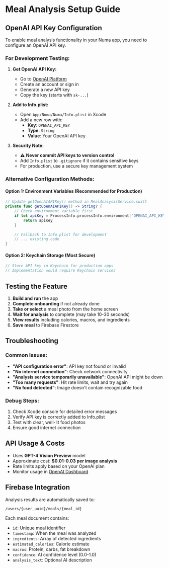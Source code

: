 # Meal Analysis Setup Guide

## OpenAI API Key Configuration

To enable meal analysis functionality in your Numa app, you need to configure an OpenAI API key.

### For Development Testing:

1. **Get OpenAI API Key:**
   - Go to [OpenAI Platform](https://platform.openai.com/api-keys)
   - Create an account or sign in
   - Generate a new API key
   - Copy the key (starts with `sk-...`)

2. **Add to Info.plist:**
   - Open `App/Numa/Numa/Info.plist` in Xcode
   - Add a new row with:
     - **Key**: `OPENAI_API_KEY`
     - **Type**: `String`
     - **Value**: Your OpenAI API key

3. **Security Note:**
   - ⚠️ **Never commit API keys to version control**
   - Add `Info.plist` to `.gitignore` if it contains sensitive keys
   - For production, use a secure key management system

### Alternative Configuration Methods:

#### Option 1: Environment Variables (Recommended for Production)
```swift
// Update getOpenAIAPIKey() method in MealAnalysisService.swift
private func getOpenAIAPIKey() -> String? {
    // Check environment variable first
    if let apiKey = ProcessInfo.processInfo.environment["OPENAI_API_KEY"] {
        return apiKey
    }
    
    // Fallback to Info.plist for development
    // ... existing code
}
```

#### Option 2: Keychain Storage (Most Secure)
```swift
// Store API key in Keychain for production apps
// Implementation would require Keychain services
```

## Testing the Feature

1. **Build and run** the app
2. **Complete onboarding** if not already done
3. **Take or select** a meal photo from the home screen
4. **Wait for analysis** to complete (may take 10-30 seconds)
5. **View results** including calories, macros, and ingredients
6. **Save meal** to Firebase Firestore

## Troubleshooting

### Common Issues:

- **"API configuration error"**: API key not found or invalid
- **"No internet connection"**: Check network connectivity
- **"Analysis service temporarily unavailable"**: OpenAI API might be down
- **"Too many requests"**: Hit rate limits, wait and try again
- **"No food detected"**: Image doesn't contain recognizable food

### Debug Steps:

1. Check Xcode console for detailed error messages
2. Verify API key is correctly added to Info.plist
3. Test with clear, well-lit food photos
4. Ensure good internet connection

## API Usage & Costs

- Uses **GPT-4 Vision Preview** model
- Approximate cost: **$0.01-0.03 per image analysis**
- Rate limits apply based on your OpenAI plan
- Monitor usage in [OpenAI Dashboard](https://platform.openai.com/usage)

## Firebase Integration

Analysis results are automatically saved to:
```
/users/{user_uuid}/meals/{meal_id}
```

Each meal document contains:
- `id`: Unique meal identifier
- `timestamp`: When the meal was analyzed
- `ingredients`: Array of detected ingredients
- `estimated_calories`: Calorie estimate
- `macros`: Protein, carbs, fat breakdown
- `confidence`: AI confidence level (0.0-1.0)
- `analysis_text`: Optional AI description 